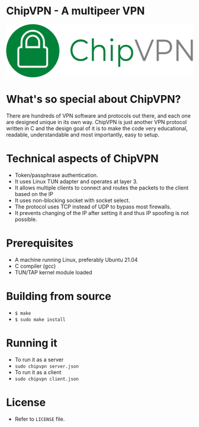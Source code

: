 # ChipVPN - A multipeer VPN 
![logo](https://github.com/coldchip/chipvpn/raw/master/docs/chipvpn.png)

# What's so special about ChipVPN?
There are hundreds of VPN software and protocols out there, and each one are designed unique in its own way. ChipVPN is just another VPN protocol written in C and the design goal of it is to make the code very educational, readable, understandable and most importantly, easy to setup. 

# Technical aspects of ChipVPN
- Token/passphrase authentication. 
- It uses Linux TUN adapter and operates at layer 3. 
- It allows multiple clients to connect and routes the packets to the client based on the IP 
- It uses non-blocking socket with socket select. 
- The protocol uses TCP instead of UDP to bypass most firewalls. 
- It prevents changing of the IP after setting it and thus IP spoofing is not possible. 

# Prerequisites
- A machine running Linux, preferably Ubuntu 21.04
- C compiler (gcc)
- TUN/TAP kernel module loaded

# Building from source
- `$ make`
- `$ sudo make install`

# Running it
- To run it as a server
- `sudo chipvpn server.json`
- To run it as a client
- `sudo chipvpn client.json`

# License
- Refer to `LICENSE` file. 
